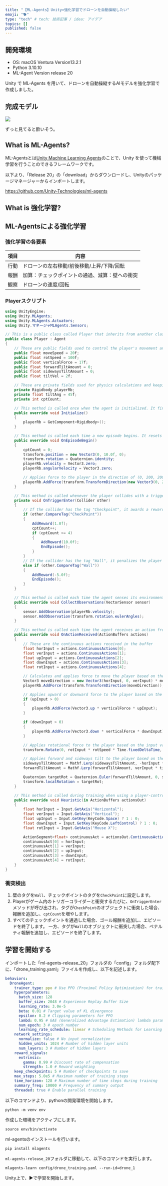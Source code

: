 ```yaml
---
title: "【ML-Agents】Unity×強化学習でドローンを自動操縦したい"
emoji: "🐕"
type: "tech" # tech: 技術記事 / idea: アイデア
topics: []
published: false
---
```

## 開発環境

- OS: macOS Ventura Version13.2.1
- Python 3.10.10
- ML-Agent Version release 20

Unity で ML-Agents を用いて、ドローンを自動操縦するAIモデルを強化学習で作成しました。

## 完成モデル 

![](https://storage.googleapis.com/zenn-user-upload/51adea844e4b-20230609.gif)

ずっと見てると酔いそう。

## What is ML-Agents?

ML-Agentsとは[Unity Machine Learning Agents](https://unity.com/ja/products/machine-learning-agents)のことで、Unity を使って機械学習を行うことのできるフレームワークです。


以下より、「Release 20」の「download」からダウンロードし、Unityのパッケージマネージャーからインポートします。

https://github.com/Unity-Technologies/ml-agents

## What is 強化学習?


## ML-Agentsによる強化学習

### 強化学習の各要素

| 項目 | 内容 |
| --- | --- |
| 行動 | ドローンの左右移動/前後移動/上昇/下降/回転 |
| 報酬 | 加算：チェックポイントの通過、減算：壁への衝突 |
| 観察 | ドローンの速度/回転 |

### Playerスクリプト
```cs
using UnityEngine;
using Unity.MLAgents;
using Unity.MLAgents.Actuators;
using Unity.マネージャMLAgents.Sensors;

// This is a public class called Player that inherits from another class called Agent
public class Player : Agent
{
    // These are public fields used to control the player's movement and tilt
    public float moveSpeed = 20f;
    public float rotSpeed = 100f;
    public float verticalForce = 17f;
    public float forwardTiltAmount = 0;
    public float sidewaysTiltAmount = 0;
    public float tiltVel = 2f;

    // These are private fields used for physics calculations and keeping track of checkpoints hit
    private Rigidbody playerRb;
    private float tiltAng = 45f;
    private int cptCount;

    // This method is called once when the agent is initialized. It finds the Rigidbody component on the game object.
    public override void Initialize()
    {
        playerRb = GetComponent<Rigidbody>();
    }

    // This method is called each time a new episode begins. It resets the player's position and velocity, as well as the checkpoint count.
    public override void OnEpisodeBegin()
    {
        cptCount = 0;
        transform.position = new Vector3(0, 10.0f, 0);
        transform.rotation = Quaternion.identity;
        playerRb.velocity = Vector3.zero;
        playerRb.angularVelocity = Vector3.zero;

        // Applies force to the player in the direction of (0, 200, 200) in global space.
        playerRb.AddForce(transform.TransformDirection(new Vector3(0, 200.0f, 200.0f)));
    }

    // This method is called whenever the player collides with a trigger collider.
    private void OnTriggerEnter(Collider other)
    {
        // If the collider has the tag "Checkpoint", it awards a reward and increases the checkpoint count. If the count reaches 4, it ends the episode and awards more points.
        if (other.CompareTag("CheckPoint"))
        {
            AddReward(1.0f);
            cptCount++;
            if (cptCount >= 4)
            {
                AddReward(10.0f);
                EndEpisode();
            }
        }
        // If the collider has the tag "Wall", it penalizes the player and ends the episode.
        else if (other.CompareTag("Wall"))
        {
            AddReward(-5.0f);
            EndEpisode();
        }
    }

    // This method is called each time the agent senses its environment, such as when the observation data is collected for the neural network.
    public override void CollectObservations(VectorSensor sensor)
    {
        sensor.AddObservation(playerRb.velocity);
        sensor.AddObservation(transform.rotation.eulerAngles);
    }

    // This method is called each time the agent receives an action from the neural network.
    public override void OnActionReceived(ActionBuffers actions)
    {
        // These are the continuous actions received in the buffer
        float horInput = actions.ContinuousActions[0];
        float verInput = actions.ContinuousActions[1];
        float upInput = actions.ContinuousActions[2];
        float downInput = actions.ContinuousActions[3];
        float rotInput = actions.ContinuousActions[4];

        // Calculates and applies force to move the player based on the input values.
        Vector3 moveDirection = new Vector3(horInput, 0, verInput) * moveSpeed;
        playerRb.AddForce(transform.TransformDirection(moveDirection));

        // Applies upward or downward force to the player based on the input values.
        if (upInput > 0)
        {
            playerRb.AddForce(Vector3.up * verticalForce * upInput);
        }

        if (downInput > 0)
        {
            playerRb.AddForce(Vector3.down * verticalForce * downInput);
        }

        // Applies rotational force to the player based on the input values.
        transform.Rotate(0, rotInput * rotSpeed * Time.fixedDeltaTime, 0);

        // Applies forward and sideways tilt to the player based on the input values.
        sidewaysTiltAmount = Mathf.Lerp(sidewaysTiltAmount, -horInput * tiltAng, tiltVel * Time.fixedDeltaTime);
        forwardTiltAmount = Mathf.Lerp(forwardTiltAmount, verInput * tiltAng, tiltVel * Time.fixedDeltaTime);

        Quaternion targetRot = Quaternion.Euler(forwardTiltAmount, 0, sidewaysTiltAmount);
        transform.localRotation = targetRot;
    }

    // This method is called during training when using a player-controlled agent. It maps user input to the action buffer.
    public override void Heuristic(in ActionBuffers actionsOut)
    {
        float horInput = Input.GetAxis("Horizontal");
        float verInput = Input.GetAxis("Vertical");
        float upInput = Input.GetKey(KeyCode.Space) ? 1 : 0;
        float downInput = Input.GetKey(KeyCode.LeftControl) ? 1 : 0;
        float rotInput = Input.GetAxis("Mouse X");

        ActionSegment<float> continuousAct = actionsOut.ContinuousActions;
        continuousAct[0] = horInput;
        continuousAct[1] = verInput;
        continuousAct[2] = upInput;
        continuousAct[3] = downInput;
        continuousAct[4] = rotInput;
    }
}
```
### 衝突検出

1. 壁のタグを`Wall`、チェックポイントのタグを`CheckPoint`に設定します。
1. Playerがゲーム内のトリガーコライダーと衝突するたびに、`OnTriggerEnter`メソッドが呼び出され、タグが`CheckPoint`のオブジェクトに衝突した場合、報酬を追加し、`cptCount`を増やします。
1. すべてのチェックポイントを通過した場合、ゴール報酬を追加し、エピソードを終了します。
一方、タグが`Wall`のオブジェクトに衝突した場合、ペナルティ報酬を追加し、エピソードを終了します。

## 学習を開始する

インポートした「ml-agents-release_20」フォルダの「config」フォルダ配下に、「drone_training.yaml」ファイルを作成し、以下を記述します。

```yaml
behaviors:
  DroneAgent:
    trainer_type: ppo # Use PPO (Proximal Policy Optimization) for training algorithm
    hyperparameters:
      batch_size: 128 
      buffer_size: 2048 # Experience Replay Buffer Size
      learning_rate: 3.0e-5 
      beta: 0.01 # Target value of KL divergence
      epsilon: 0.2 # Clipping parameters for PPO
      lambd: 0.95 # GAE (Generalized Advantage Estimation) lambda parameter
      num_epoch: 3 # epoch number
      learning_rate_schedule: linear # Scheduling Methods for Learning Rates
    network_settings:
      normalize: false # No input normalization
      hidden_units: 1024 # Number of hidden layer units
      num_layers: 3 # Number of hidden layers
    reward_signals:
      extrinsic:
        gamma: 0.99 # Discount rate of compensation
        strength: 1.0 # Reward weighting
    keep_checkpoints: 5 # Number of checkpoints to save
    max_steps: 5.0e5 # Maximum number of training steps
    time_horizon: 128 # Maximum number of time steps during training
    summary_freq: 10000 # Frequency of summary output
    threaded: true # Enable parallel training
```
以下のコマンドより、pythonの開発環境を開始します。
```
python -m venv env
```
作成した環境をアクティブにします。
```
source env/bin/activate
```
ml-agentsのインストールを行います。
```
pip install mlagents
```
`ml-agents-release_20`フォルダに移動して、以下のコマンドを実行します。
```
mlagents-learn config/drone_training.yaml --run-id=drone_1
```

Unity上で、▶︎で学習を開始します。

